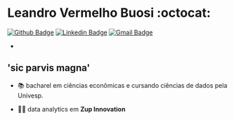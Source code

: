 # Leandro Vermelho Buosi :octocat:

[![Github Badge](https://img.shields.io/badge/-Github-000?style=flat-square&logo=Github&logoColor=white&link=https://github.com/whatshall)](https://github.com/whatshall)
[![Linkedin Badge](https://img.shields.io/badge/-LinkedIn-blue?style=flat-square&logo=Linkedin&logoColor=white&link=https://www.linkedin.com/in/lebuosi/)](https://www.linkedin.com/in/lebuosi/)
[![Gmail Badge](https://img.shields.io/badge/-Gmail-c14438?style=flat-square&logo=Gmail&logoColor=white&link=mailto:leandrovermelhobuosi@gmail.com)](mailto:leandrovermelhobuosi@gmail.com)

-
'sic parvis magna'
-
 
- :books: bacharel em ciências econômicas e cursando ciências de dados pela Univesp.

- :office_worker: data analytics em **Zup Innovation**


<!--
